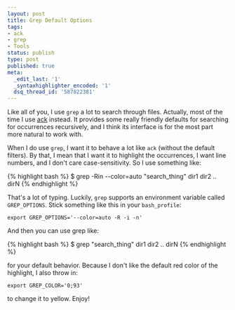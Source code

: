 ```yaml
---
layout: post
title: Grep Default Options
tags:
- ack
- grep
- Tools
status: publish
type: post
published: true
meta:
  _edit_last: '1'
  _syntaxhighlighter_encoded: '1'
  dsq_thread_id: '587822381'
---
```

Like all of you, I use <code>grep</code> a lot to search through files. Actually, most of the time I use <a href="http://betterthangrep.com/">ack</a> instead. It provides some really friendly defaults for searching for occurrences recursively, and I think its interface is for the most part more natural to work with.

When I do use <code>grep</code>, I want it to behave a lot like <code>ack</code> (without the default filters). By that, I mean that I want it to highlight the occurrences, I want line numbers, and I don't care case-sensitivity. So I use something like:

{% highlight bash %}
$ grep -Rin --color=auto &quot;search_thing&quot; dir1 dir2 .. dirN
{% endhighlight %}

That's a lot of typing. Luckily, <code>grep</code> supports an environment variable called <code>GREP_OPTIONS</code>. Stick something like this in your <code>bash_profile</code>:
<div>
<pre><code>export GREP_OPTIONS='--color=auto -R -i -n' </code></pre>
</div>
And then you can use grep like:

{% highlight bash %}
$ grep &quot;search_thing&quot; dir1 dir2 .. dirN
{% endhighlight %}

for your default behavior. Because I don't like the default red color of the highlight, I also throw in:
<div>
<pre><code>export GREP_COLOR='0;93' </code></pre>
</div>
to change it to yellow. Enjoy!
